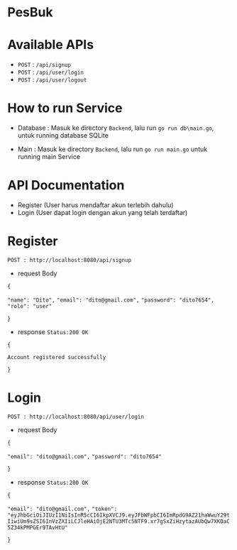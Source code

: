 # PesBuk

# Available APIs
* `POST` : `/api/signup`
* `POST` : `/api/user/login`
* `POST` : `/api/user/logout`

# How to run Service
* Database : Masuk ke directory `Backend`, lalu run `go run db\main.go`, untuk running database SQLite

* Main : Masuk ke directory `Backend`, lalu run `go run main.go` untuk running main Service


# API Documentation
* Register (User harus mendaftar akun terlebih dahulu)
* Login (User dapat login dengan akun yang telah terdaftar)

# Register

`POST : http://localhost:8080/api/signup`

+ request Body

`{`

  `"name": "Dito",`
  `"email": "dito@gmail.com",`
  `"password": "dito7654",`
  `"role": "user"`

`}`

+ response `Status:200 OK`

`{`

  `Account registered successfully`

`}`



# Login

`POST : http://localhost:8080/api/user/login`

+ request Body

`{`

  `"email": "dito@gmail.com",`
  `"password": "dito7654"`

`}`

+ response `Status:200 OK`

`{`

  `"email": "dito@gmail.com",`
  `"token": "eyJhbGciOiJIUzI1NiIsInR5cCI6IkpXVCJ9.eyJFbWFpbCI6ImRpdG9AZ21haWwuY29tIiwiUm9sZSI6InVzZXIiLCJleHAiOjE2NTU3MTc5NTF9.xr7gSxZiHzytazAUbQw7XKDaC5Z34kPMPGEr9TAvHtU"`

`}`